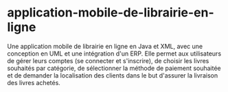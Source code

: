 # application-mobile-de-librairie-en-ligne
Une application mobile de librairie en ligne en Java et XML, avec une conception en UML et une intégration d'un ERP. Elle permet aux utilisateurs de gérer leurs comptes (se connecter et s'inscrire), de choisir les livres souhaités par catégorie, de sélectionner la méthode de paiement souhaitée et de demander la localisation des clients dans le but d'assurer la livraison des livres achetés.

